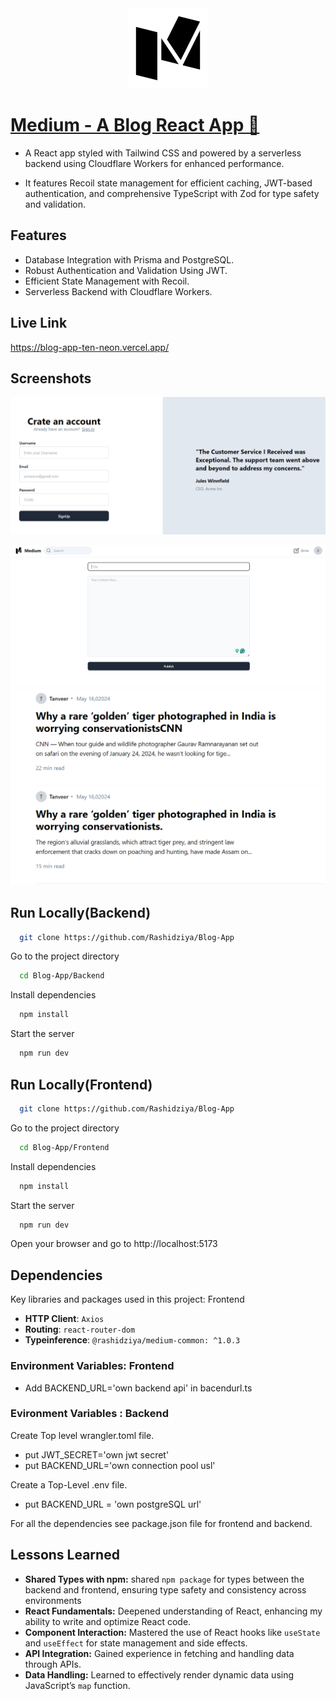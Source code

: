 <div align="center">
  <img src="https://github.com/Rashidziya/Blog-App/blob/main/Frontend/public/icons/logo.png.png" />
</div>

# [Medium - A Blog React App  🔗](https://blog-app-ten-neon.vercel.app/) 

- A React app styled with Tailwind CSS and powered by a serverless backend using Cloudflare Workers for enhanced performance.

-  It features Recoil state management for efficient caching, JWT-based authentication, and comprehensive TypeScript with Zod for type safety and validation.

## Features

- Database Integration with Prisma and PostgreSQL.
- Robust Authentication and Validation Using JWT.
- Efficient State Management with Recoil.
- Serverless Backend with Cloudflare Workers.

## Live Link
https://blog-app-ten-neon.vercel.app/

## Screenshots

![App Screenshot1](https://github.com/Rashidziya/Image-Assets/blob/main/SignupPage.png)

![App Screenshot2](https://github.com/Rashidziya/Image-Assets/blob/main/publishPost.png)
![App Screenshot2](https://github.com/Rashidziya/Image-Assets/blob/main/Screenshot%202024-05-24%20004939.png)

## Run Locally(Backend)

```bash
  git clone https://github.com/Rashidziya/Blog-App
```
Go to the project directory

```bash
  cd Blog-App/Backend
```
Install dependencies

```bash
  npm install
```

Start the server

```bash
  npm run dev
```
## Run Locally(Frontend)

```bash
  git clone https://github.com/Rashidziya/Blog-App
```
Go to the project directory

```bash
  cd Blog-App/Frontend
```
Install dependencies

```bash
  npm install
```

Start the server

```bash
  npm run dev
```
Open your browser and go to http://localhost:5173

## Dependencies

Key libraries and packages used in this project: Frontend
- **HTTP Client**: `Axios`
- **Routing**: `react-router-dom`
- **Typeinference**: `@rashidziya/medium-common: ^1.0.3`
### Environment Variables: Frontend
- Add BACKEND_URL='own backend api'      in bacendurl.ts
### Evironment Variables : Backend
Create Top level wrangler.toml file.
- put JWT_SECRET='own jwt secret'
- put BACKEND_URL='own connection pool usl'

Create a Top-Level .env file.
- put BACKEND_URL = 'own postgreSQL url'

For all the dependencies see package.json file for frontend and backend.

## Lessons Learned
- **Shared Types with npm:** shared `npm package` for types between the backend and frontend, ensuring type safety and consistency across environments
- **React Fundamentals:** Deepened understanding of React, enhancing my ability to write and optimize React code.
- **Component Interaction:** Mastered the use of React hooks like `useState` and `useEffect` for state management and side effects.
- **API Integration:** Gained experience in fetching and handling data through APIs.
- **Data Handling:** Learned to effectively render dynamic data using JavaScript’s `map` function.

